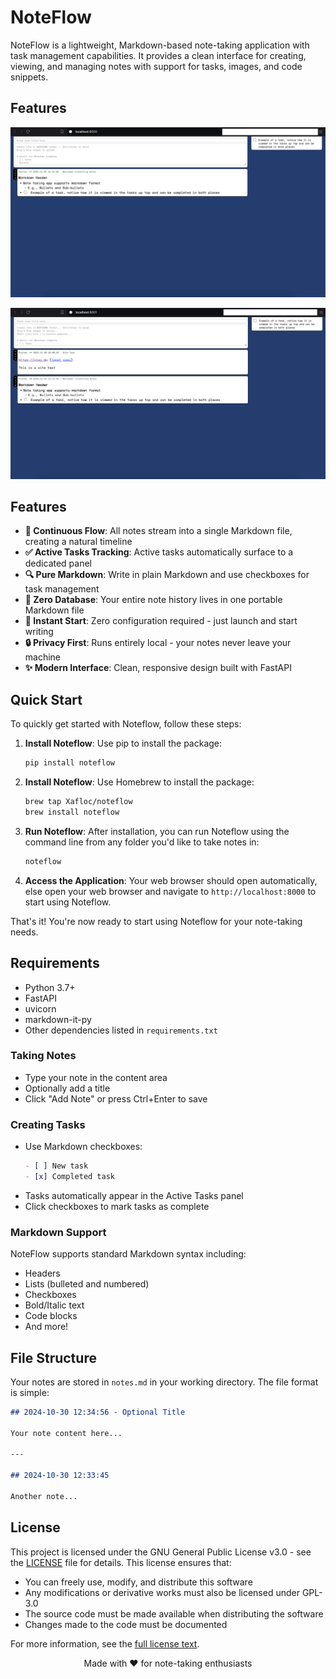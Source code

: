 # NoteFlow

NoteFlow is a lightweight, Markdown-based note-taking application with task management capabilities. It provides a clean interface for creating, viewing, and managing notes with support for tasks, images, and code snippets.

## Features

![Main View](/screenshot_1.png)

![Local Site Copy](/screenshot_2.png)

## Features

- **📝 Continuous Flow**: All notes stream into a single Markdown file, creating a natural timeline
- **✅ Active Tasks Tracking**: Active tasks automatically surface to a dedicated panel
- **🔍 Pure Markdown**: Write in plain Markdown and use checkboxes for task management
- **💾 Zero Database**: Your entire note history lives in one portable Markdown file
- **🚀 Instant Start**: Zero configuration required - just launch and start writing
- **🔒 Privacy First**: Runs entirely local - your notes never leave your machine
- **✨ Modern Interface**: Clean, responsive design built with FastAPI

## Quick Start

To quickly get started with Noteflow, follow these steps:

1. **Install Noteflow**: Use pip to install the package:

   ```bash
   pip install noteflow
   ```

2. **Install Noteflow**: Use Homebrew to install the package:

   ```bash
   brew tap Xafloc/noteflow
   brew install noteflow
   ```

3. **Run Noteflow**: After installation, you can run Noteflow using the command line from any folder you'd like to take notes in:

   ```bash
   noteflow
   ```

4. **Access the Application**: Your web browser should open automatically, else open your web browser and navigate to `http://localhost:8000` to start using Noteflow.

That's it! You're now ready to start using Noteflow for your note-taking needs.

## Requirements

- Python 3.7+
- FastAPI
- uvicorn
- markdown-it-py
- Other dependencies listed in `requirements.txt`

### Taking Notes

- Type your note in the content area
- Optionally add a title
- Click "Add Note" or press Ctrl+Enter to save

### Creating Tasks

- Use Markdown checkboxes:
  ```markdown
  - [ ] New task
  - [x] Completed task
  ```
- Tasks automatically appear in the Active Tasks panel
- Click checkboxes to mark tasks as complete

### Markdown Support

NoteFlow supports standard Markdown syntax including:
- Headers
- Lists (bulleted and numbered)
- Checkboxes
- Bold/Italic text
- Code blocks
- And more!

## File Structure

Your notes are stored in `notes.md` in your working directory. The file format is simple:

```markdown
## 2024-10-30 12:34:56 - Optional Title

Your note content here...

---

## 2024-10-30 12:33:45

Another note...
```

## License

This project is licensed under the GNU General Public License v3.0 - see the [LICENSE](LICENSE) file for details. This license ensures that:

- You can freely use, modify, and distribute this software
- Any modifications or derivative works must also be licensed under GPL-3.0
- The source code must be made available when distributing the software
- Changes made to the code must be documented

For more information, see the [full license text](https://www.gnu.org/licenses/gpl-3.0.en.html).

<div align="center">
Made with ❤️ for note-taking enthusiasts
</div>
